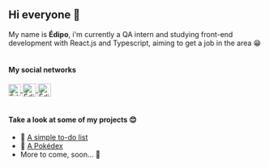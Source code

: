 ## Hi everyone 👋
My name is **Édipo**, i'm currently a QA intern and studying front-end development with React.js and Typescript, aiming to get a job in the area 😁
<br><br>
#### My social networks
<a href="https://www.linkedin.com/in/edipoyurirs/">
    <img align="center" alt="Édipo Yuri - Linkedin" width="24px" src="https://github.com/TheDudeThatCode/TheDudeThatCode/blob/master/Assets/Linkedin.svg" />
</a>
<a href="https://twitter.com/EdipoYuri">
    <img align="center" alt="Édipo Yuri - Twitter" width="26px" src="https://github.com/TheDudeThatCode/TheDudeThatCode/blob/master/Assets/Twitter.svg" />
</a>
<a href="mailto:edipoyurirs@gmail.com">
    <img align="center" alt="Édipo Yuri - Gmail" width="26px" src="https://github.com/TheDudeThatCode/TheDudeThatCode/blob/master/Assets/Gmail.svg" />
</a>
<br><br>

#### Take a look at some of my projects 😊

- 📃 [A simple to-do list](https://github.com/EdipoYuri/todo-react)
- 🧧 [A Pokédex](https://github.com/EdipoYuri/pokedex-react)
- More to come, soon... 🤭
